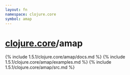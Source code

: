 ```yaml
---
layout: fn
namespace: clojure.core
symbol: amap
---
```


# [clojure.core](../)/amap

{% include 1.5.1/clojure.core/amap/docs.md %}
{% include 1.5.1/clojure.core/amap/examples.md %}
{% include 1.5.1/clojure.core/amap/src.md %}

